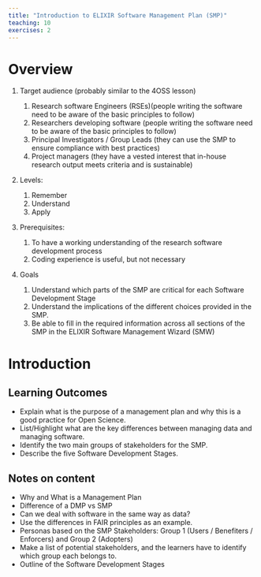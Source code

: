 ```yaml
---
title: "Introduction to ELIXIR Software Management Plan (SMP)"
teaching: 10
exercises: 2
---
```


# Overview

1. Target audience (probably similar to the 4OSS lesson)
    1. Research software Engineers (RSEs)(people writing the software need to be aware of the basic principles to follow)
    2. Researchers developing software (people writing the software need to be aware of the basic principles to follow)
    3. Principal Investigators / Group Leads (they can use the SMP to ensure compliance with best practices)
    4. Project managers (they have a vested interest that in-house research output meets criteria and is sustainable)
2. Levels:
    1. Remember
    2. Understand
    3. Apply

3. Prerequisites:
    1. To have a working understanding of the research software development process
    2. Coding experience is useful, but not necessary

3. Goals
    1. Understand which parts of the SMP are critical for each Software Development Stage
    2. Understand the implications of the different choices provided in the SMP.
    3. Be able to fill in the required information across all sections of the SMP in the ELIXIR Software Management Wizard (SMW)

# Introduction
## Learning Outcomes
- Explain what is the purpose of a management plan and why this is a good practice for Open Science.
- List/Highlight what are the key differences between managing data and managing software.
- Identify the two main groups of stakeholders for the SMP.
- Describe the five Software Development Stages.
## Notes on content
- Why and What is a Management Plan
- Difference of a DMP vs SMP
- Can we deal with software in the same way as data?
- Use the differences in FAIR principles as an example.
- Personas based on the SMP Stakeholders: Group 1 (Users / Benefiters / Enforcers) and Group 2 (Adopters)
- Make a list of potential stakeholders, and the learners have to identify which group each belongs to.
- Outline of the Software Development Stages
